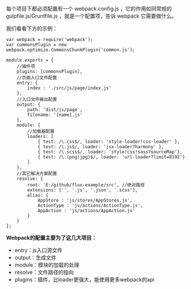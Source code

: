 每个项目下都必须配置有一个 webpack.config.js ，它的作用如同常规的 gulpfile.js/Gruntfile.js ，就是一个配置项，告诉 webpack 它需要做什么。

我们看看下方的示例：

```
var webpack = require('webpack');
var commonsPlugin = new webpack.optimize.CommonsChunkPlugin('common.js');

module.exports = {
    //插件项
    plugins: [commonsPlugin],
    //页面入口文件配置
    entry: {
        index : './src/js/page/index.js'
    },
    //入口文件输出配置
    output: {
        path: 'dist/js/page',
        filename: '[name].js'
    },
    module: {
        //加载器配置
        loaders: [
            { test: /\.css$/, loader: 'style-loader!css-loader' },
            { test: /\.js$/, loader: 'jsx-loader?harmony' },
            { test: /\.scss$/, loader: 'style!css!sass?sourceMap'},
            { test: /\.(png|jpg)$/, loader: 'url-loader?limit=8192'}
        ]
    },
    //其它解决方案配置
    resolve: {
        root: 'E:/github/flux-example/src', //绝对路径
        extensions: ['', '.js', '.json', '.scss'],
        alias: {
            AppStore : 'js/stores/AppStores.js',
            ActionType : 'js/actions/ActionType.js',
            AppAction : 'js/actions/AppAction.js'
        }
    }
};
```

**Webpack的配置主要为了这几大项目：**

* entry：js入口源文件
* output：生成文件
* module：模块的加载的处理
* resolve：文件路径的指向
* plugins：插件，比loader更强大，能使用更多webpack的api



